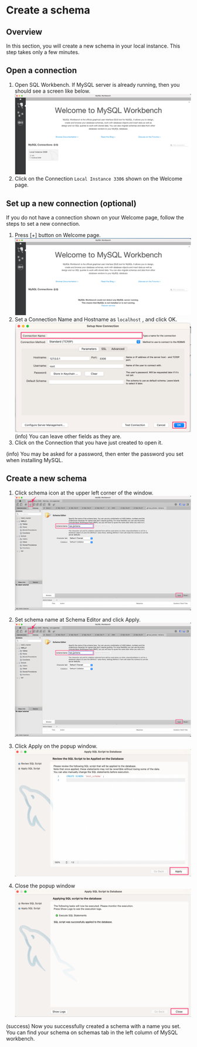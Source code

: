 # Create a schema

## Overview
In this section, you will create a new schema in your local instance. This step takes only a few minutes.

## Open a connection
1. Open SQL Workbench. If MySQL server is already running, then you should see a screen like below.
![welcome normal](/img/welcome_normal.png)
1. Click on the Connection `Local Instance 3306` shown on the Welcome page.


## Set up a new connection (optional)
If you do not have a connection shown on your Welcome page, follow the steps to set a new connection.
1. Press [+] button on Welcome page.
![welcome empty](/img/welcome_empty.png "welcome")
1. Set a Connection Name and Hostname as `localhost` , and click OK.
![set connection](/img/set_connection.png "set connection")
(info)
You can leave other fields as they are.
1. Click on the Connection that you have just created to open it.

(info)
You may be asked for a password, then enter the password you set when installing MySQL.

## Create a new schema
1. Click schema icon at the upper left corner of the window.
![schema](/img/set_schema.png)
1. Set schema name at Schema Editor and click Apply.
![schema](/img/set_schema.png)
1. Click Apply on the popup window.
![schema popup](/img/popup.png)

1. Close the popup window
![schema popup2](/img/popup_close.png)

(success)
Now you successfully created a schema with a name you set. You can find your schema on schemas tab in the left column of MySQL workbench.
